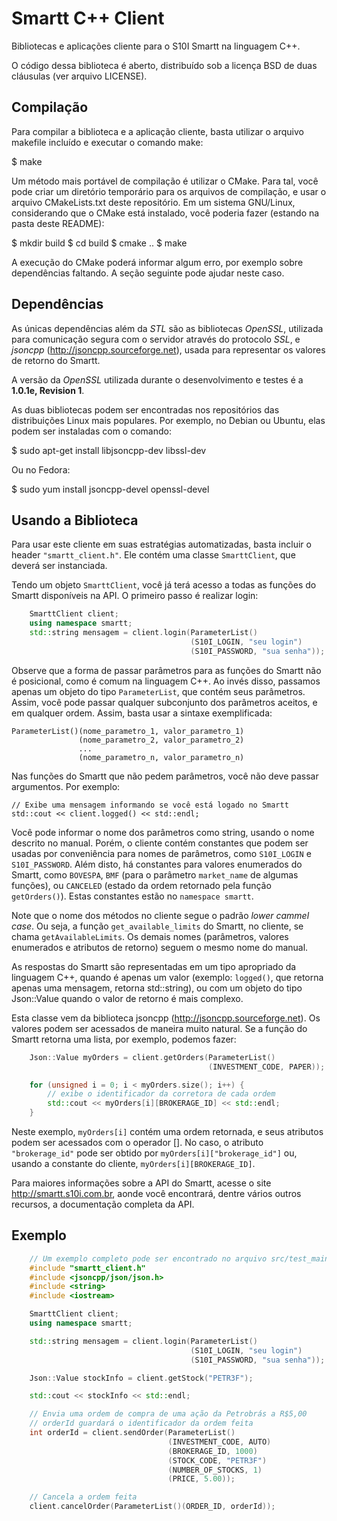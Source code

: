 
# Smartt C++ Client

Bibliotecas e aplicações cliente para o S10I Smartt na linguagem C++.

O código dessa biblioteca é aberto, distribuído sob a licença BSD de duas
cláusulas (ver arquivo LICENSE).


## Compilação

Para compilar a biblioteca e a aplicação cliente, basta utilizar o arquivo
makefile incluído e executar o comando make:

$ make

Um método mais portável de compilação é utilizar o CMake. Para tal, você
pode criar um diretório temporário para os arquivos de compilação, e usar
o arquivo CMakeLists.txt deste repositório. Em um sistema GNU/Linux,
considerando que o CMake está instalado, você poderia fazer (estando
na pasta deste README):

$ mkdir build
$ cd build
$ cmake ..
$ make

A execução do CMake poderá informar algum erro, por exemplo sobre 
dependências faltando. A seção seguinte pode ajudar neste caso.

## Dependências

As únicas dependências além da *STL* são as bibliotecas *OpenSSL*, 
utilizada para comunicação segura com o servidor através do protocolo 
*SSL*, e *jsoncpp* (http://jsoncpp.sourceforge.net), usada para 
representar os valores de retorno do Smartt.

A versão da *OpenSSL* utilizada durante o desenvolvimento e testes é a 
**1.0.1e, Revision 1**.

As duas bibliotecas podem ser encontradas nos repositórios das 
distribuições Linux mais populares. Por exemplo, no Debian ou Ubuntu,
elas podem ser instaladas com o comando:

$ sudo apt-get install libjsoncpp-dev libssl-dev

Ou no Fedora:

$ sudo yum install jsoncpp-devel openssl-devel

## Usando a Biblioteca

Para usar este cliente em suas estratégias automatizadas, basta incluir o
 header `"smartt_client.h"`. Ele contém uma classe `SmarttClient`, que 
deverá ser instanciada.

Tendo um objeto `SmarttClient`, você já terá acesso a todas as funções do
Smartt disponíveis na API. O primeiro passo é realizar login:

```cpp
    SmarttClient client;
    using namespace smartt;
    std::string mensagem = client.login(ParameterList()
                                        (S10I_LOGIN, "seu login")
                                        (S10I_PASSWORD, "sua senha"));
```

Observe que a forma de passar parâmetros para as funções do Smartt não é
posicional, como é comum na linguagem C++. Ao invés disso, passamos apenas
um objeto do tipo `ParameterList`, que contém seus parâmetros. Assim, você
pode passar qualquer subconjunto dos parâmetros aceitos, e em qualquer ordem.
Assim, basta usar a sintaxe exemplificada:

    ParameterList()(nome_parametro_1, valor_parametro_1)
                   (nome_parametro_2, valor_parametro_2)
                   ...
                   (nome_parametro_n, valor_parametro_n)

Nas funções do Smartt que não pedem parâmetros, você não deve passar 
argumentos. Por exemplo:

    // Exibe uma mensagem informando se você está logado no Smartt
    std::cout << client.logged() << std::endl; 

Você pode informar o nome dos parâmetros como string, usando o nome descrito
no manual. Porém, o cliente contém constantes que podem ser usadas por 
conveniência para nomes de parâmetros, como `S10I_LOGIN` e `S10I_PASSWORD`.
Além disto, há constantes para valores enumerados do Smartt, como `BOVESPA`,
`BMF` (para o parâmetro `market_name` de algumas funções), ou `CANCELED` 
(estado da ordem retornado pela função `getOrders()`). Estas constantes
estão no `namespace smartt`.

Note que o nome dos métodos no cliente segue o padrão *lower cammel case*.
Ou seja, a função `get_available_limits` do Smartt, no cliente, se chama
`getAvailableLimits`. Os demais nomes (parâmetros, valores enumerados e 
atributos de retorno) seguem o mesmo nome do manual.

As respostas do Smartt são representadas em um tipo apropriado da linguagem
C++, quando é apenas um valor (exemplo: `logged()`, que retorna apenas uma
mensagem, retorna std::string), ou com um objeto  do tipo Json::Value quando
o valor de retorno é mais complexo.

Esta classe vem da biblioteca jsoncpp (http://jsoncpp.sourceforge.net).
Os valores podem ser acessados de maneira muito natural. Se a função do
Smartt retorna uma lista, por exemplo, podemos fazer:

```cpp
    Json::Value myOrders = client.getOrders(ParameterList()
                                            (INVESTMENT_CODE, PAPER));

    for (unsigned i = 0; i < myOrders.size(); i++) {
        // exibe o identificador da corretora de cada ordem
        std::cout << myOrders[i][BROKERAGE_ID] << std::endl;
    }
```

Neste exemplo, `myOrders[i]` contém uma ordem retornada, e seus atributos
podem ser acessados com o operador []. No caso, o atributo `"brokerage_id"`
pode ser obtido por `myOrders[i]["brokerage_id"]` ou, usando a constante
do cliente, `myOrders[i][BROKERAGE_ID]`.

Para maiores informações sobre a API do Smartt, acesse o site
http://smartt.s10i.com.br, aonde você encontrará, dentre vários outros
recursos, a documentação completa da API.

## Exemplo

```cpp
    // Um exemplo completo pode ser encontrado no arquivo src/test_main.cpp
	#include "smartt_client.h"
    #include <jsoncpp/json/json.h>
    #include <string>
    #include <iostream>

    SmarttClient client;
    using namespace smartt;

    std::string mensagem = client.login(ParameterList()
                                        (S10I_LOGIN, "seu login")
                                        (S10I_PASSWORD, "sua senha"));

	Json::Value stockInfo = client.getStock("PETR3F");

    std::cout << stockInfo << std::endl;

	// Envia uma ordem de compra de uma ação da Petrobrás a R$5,00
    // orderId guardará o identificador da ordem feita
	int orderId = client.sendOrder(ParameterList()
                                   (INVESTMENT_CODE, AUTO)
                                   (BROKERAGE_ID, 1000)
                                   (STOCK_CODE, "PETR3F")
                                   (NUMBER_OF_STOCKS, 1)
                                   (PRICE, 5.00));

    // Cancela a ordem feita
    client.cancelOrder(ParameterList()(ORDER_ID, orderId));
```

